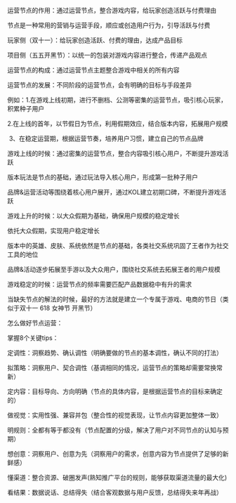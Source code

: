 运营节点的作用：通过运营节点，整合游戏内容，给玩家创造活跃与付费理由

节点是一种常用的营销与运营手段，顺应或创造用户行为，引导活跃与付费 



玩家侧（双十一）：给玩家创造活跃、付费的理由，达成产品目标

项目侧（五五开黑节）：以统一的包装对游戏内容进行整合，传递产品观点



运营节点的构成：通过运营节点主题整合游戏中相关的所有内容



运营节点的发展：不同阶段的运营节点，会有明确的目标与手段差异

例如：1.在游戏上线初期，进行不删档、公测等密集的运营节点，吸引核心玩家，积累种子用户

​		2.在上线的首年，以节假日为节点，利用假期效应，结合版本内容，拓展用户规模

​		3、在稳定运营期，根据运营节奏，培养用户习惯，建立自己的节点品牌



游戏上线的时候：通过密集的运营节点，整合内容吸引核心用户，不断提升游戏活跃

版本玩法是节点的基础，通过玩法导入核心用户，形成第一批种子用户

品牌&运营活动等围绕着核心用户展开，通过KOL建立初期口碑，不断提升游戏活跃



游戏上升的时候：以大众假期为基础，确保用户规模的稳定增长

依托大众假期，实现用户稳定增长

版本中的英雄、皮肤、系统依然是节点的基础，各类社交系统巩固了王者作为社交工具的地位

品牌&活动逐步拓展至手游以及大众用户，围绕社交系统去拓展王者的用户规模



游戏稳定的时候：运营节点的频率需要匹配产品数据稳中有升的需求

当缺失节点的解法的时候，最好的方法就是建立一个专属于游戏、电商的节日（类似于双十一 618 女神节 开黑节）





怎么做好节点运营：

掌握8个关键tips：

定调性：洞察趋势、确认调性（明确要做的节点的基本调性，确认不同的打法）

拟策略：洞察用户、契合调性（基调相同的情况，运营节点的策略却需要常换常新）

定内容：目标导向、方向明确（节点的具体内容，是根据运营节点的目标来确定的）

做视觉：实用性强、兼容并包（整合性的视觉表现，让节点内容更加整体一致）

明规则：全都有等于都没有（节点配置的分级，解决了用户对不同节点的认知与预期）

想创意：洞察用户、创意为先（洞察用户的需求，创意内容为节点提供了足够的新鲜感）

懂渠道：整合资源、破圈发声(熟知推广平台的规则，能够获取渠道流量的最大化)

看结果：数据说话、总结得失（结合客观数据与用户反馈，总结得失来年再战）



